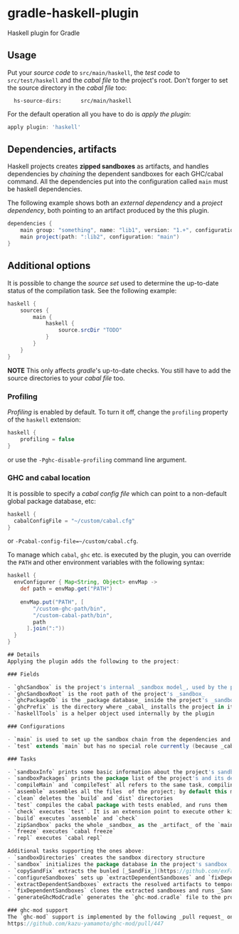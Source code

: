 # gradle-haskell-plugin
Haskell plugin for Gradle

## Usage

Put your _source code_ to `src/main/haskell`, the _test code_ to `src/test/haskell` and the _cabal file_ to the project's root.
Don't forger to set the source directory in the _cabal file_ too:
```
  hs-source-dirs:      src/main/haskell
```

For the default operation all you have to do is _apply the plugin_:

```groovy
apply plugin: 'haskell'
```

## Dependencies, artifacts
Haskell projects creates **zipped sandboxes** as artifacts, and handles dependencies by *chaining* the dependent sandboxes for each GHC/cabal command.
All the dependencies put into the configuration called `main` must be haskell dependencies.

The following example shows both an _external dependency_ and a _project dependency_, both pointing to an artifact produced by the this plugin.

```groovy
dependencies {
    main group: "something", name: "lib1", version: "1.+", configuration: 'main'
    main project(path: ":lib2", configuration: "main")
}

```

## Additional options
It is possible to change the _source set_ used to determine the up-to-date status of the compilation task.
See the following example:

```groovy
haskell {
    sources {
        main {
            haskell {
                source.srcDir "TODO"
            }
        }
    }
}
```

**NOTE** This only affects _gradle_'s up-to-date checks. You still have to add the source directories to your _cabal file_ too.

### Profiling
_Profiling_ is enabled by default. To turn it off, change the `profiling` property of the `haskell` extension:

```groovy
haskell {
    profiling = false
}
```

or use the `-Pghc-disable-profiling` command line argument.

### GHC and cabal location

It is possible to specify a _cabal config file_ which can point to a non-default global package database, etc:
```groovy
haskell {
  cabalConfigFile = "~/custom/cabal.cfg"
}
```

or `-Pcabal-config-file=~/custom/cabal.cfg`.

To manage which `cabal`, `ghc` etc. is executed by the plugin, you can override the `PATH` and other environment variables with the following syntax:

```groovy
haskell {
  envConfigurer { Map<String, Object> envMap ->
    def path = envMap.get("PATH")
                
    envMap.put("PATH", [
        "/custom-ghc-path/bin",
        "/custom-cabal-path/bin",
        path
      ].join(":"))
  }
}

## Details
Applying the plugin adds the following to the project:

### Fields

- `ghcSandbox` is the project's internal _sandbox model_, used by the plugin
- `ghcSandboxRoot` is the root path of the project's _sandbox_
- `ghcPackageDb` is the _package database_ inside the project's _sandbox_
- `ghcPrefix` is the directory where _cabal_ installs the project in its _sandbox_
- `haskellTools` is a helper object used internally by the plugin

### Configurations

- `main` is used to set up the sandbox chain from the dependencies and it also defines the project's sandbox as its _artifact_
- `test` extends `main` but has no special role currently (because _cabal_ configures the project with its tests in one phase)

### Tasks

- `sandboxInfo` prints some basic information about the project's sandbox
- `sandboxPackages` prints the package list of the project's and its dependent sandboxes
- `compileMain` and `compileTest` all refers to the same task, compiling the whole cabal project
- `assemble` assembles all the files  of the project; by default this means running `compileMain` and generating the _ghc-mod cradle_
- `clean` deletes the `build` and `dist` directories
- `test` compiles the cabal package with tests enabled, and runs them
- `check` executes `test`. It is an extension point to execute other kind of tests.
- `build` executes `assemble` and `check`
- `zipSandbox` packs the whole _sandbox_ as the _artifact_ of the `main` configuration of the project
- `freeze` executes `cabal freeze`
- `repl` executes `cabal repl`

Additional tasks supporting the ones above:
- `sandboxDirectories` creates the sandbox directory structure
- `sandbox` initializes the package database in the project's sandbox
- `copySandFix` extracts the bunled [_SandFix_](https://github.com/exFalso/sandfix) from the plugin
- `configureSandboxes` sets up `extractDependentSandboxes` and `fixDependentSandboxes` tasks after the dependency resolution is done
- `extractDependentSandboxes` extracts the resolved artifacts to temporary directories inside `build/deps`
- `fixDependentSandboxes` clones the extracted sandboxes and runs _SandFix_ on them
- `generateGhcModCradle` generates the `ghc-mod.cradle` file to the project's root directory, supporting [ghc-mod](http://www.mew.org/~kazu/proj/ghc-mod/en/) to find the dependent sandboxes.

### ghc-mod support
The `ghc-mod` support is implemented by the following _pull request_ on the `ghc-mod` side:
https://github.com/kazu-yamamoto/ghc-mod/pull/447
